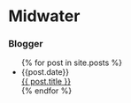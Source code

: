 # Midwater


### Blogger



<ul>
  {% for post in site.posts %}
    <li>
      {{post.date}}<br>
      <a href="{{ post.url }}">{{ post.title }}</a>
    </li>
  {% endfor %}
</ul>

